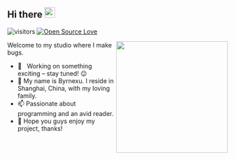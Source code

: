 <h2>Hi there <img src="https://media.giphy.com/media/hvRJCLFzcasrR4ia7z/giphy.gif" height="24" /></h2>

![visitors](https://visitor-badge.laobi.icu/badge?page_id=byrnexu.betterquant)  [![Open Source Love](https://badges.frapsoft.com/os/v1/open-source.svg?v=102)](https://github.com/byrnexu/byrnexu)

<img align='right' src="https://media.giphy.com/media/BemKqR9RDK4V2/giphy.gif" width="255" />

Welcome to my studio where I make bugs.
- 🔭 &nbsp; Working on something exciting – stay tuned! 😉
- 💞️ My name is Byrnexu. I reside in Shanghai, China, with my loving family.
- 📫 Passionate about programming and an avid reader.
- 👀 Hope you guys enjoy my project, thanks!
